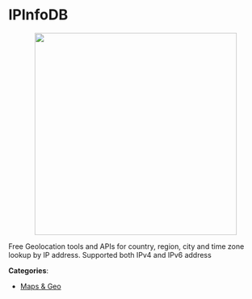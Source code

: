 # IPInfoDB
<p align="center">
    <img width="400" src="https://raw.githubusercontent.com/apis-list/apis-list/apis/ipinfodb/logo_256x256.png" />
</p>

Free Geolocation tools and APIs for country, region, city and time zone lookup by IP address. Supported both IPv4 and IPv6 address



**Categories**:

- [Maps & Geo](https://github.com/apis-list/apis-list#maps-and-geo)



